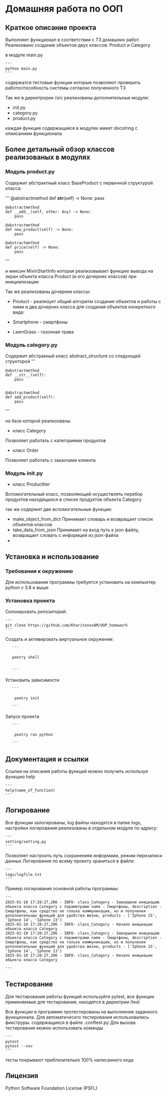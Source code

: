 # Домашняя работа по ООП

## Краткое описание проекта

Выполняет функционал в соответствии с ТЗ домашних работ. Реализовано создание объектов двух классов: Product и Category

в модуле main.py  

    '''
    python main.py
    '''
содержатся тестовые функции которые позволяют проверить работоспособность системы согласно полученного ТЗ

Так же в директрории /src реализованы дополнительные модули:

- init.py
- category.py
- product.py

каждая функция содержащаяся в модулях имеет docstring с опиисанием функционала

## Более детальный обзор классов реализованых в модулях

### Модуль product.py

Содержит абстрактный класс BaseProduct с первичной структурой класса:

'''
@abstractmethod
    def __str__(self) -> None:
        pass

    @abstractmethod
    def __add__(self, other: Any) -> None:
        pass

    @abstractmethod
    def new_product(self) -> None:
        pass

    @abstractmethod
    def price(self) -> None:
        pass
'''

и миксин MixinStartInfo которая реализовывает функцию вывода на экран объекта класса Product (и его дочерних классов) при инициализации

Так же реализованы дочерние классы: 
 - Product - реализует общий алгоритм создания объектов и работы с ними и два дочерних класса для создания объектов конкретного вида:

 - Smartphone - смартфоны
 - LawnGrass - газонная трава

### Модуль category.py

Содержит абстракный класс abstract_structure со следующей структорой
'''

    @abstractmethod
    def __str__(self):
        pass


    @abstractmethod
    def add_product(self):
        pass
'''

на базе которой реализованы 

 - класс Category

Позволяет работать с категориями продуктов

 - класс Order

Позволяет работать с заказчами клиента

### Модуль init.py

- класс ProductIter

Вспомогательный класс, позволяющий осуществлять перебор продуктов находящихся в списке продуктов объекта Category

так же содержит две вспомогательные функции: 
 - make_object_from_dict
Принимает словарь и возвращает список объектов классов 
 - take_data_from_json 
Принимает на вход путь к json файлу, возвращает словать с информцей из json-файла
 - 
## Установка и использование

### Требования к окружению

Для использования программы требуется установить на компьютер python v 3.8 и выше

### Установка проекта

Склонировать репозиторий:

    '''
    git clone https://github.com/KharitonovAM/OOP_homework
    '''


Создать и активировать виртуальное окружение:

       ```

       poetry shell


       ```
Установить зависимости

       ```

        poetry init

       ```
Запуск проекта

       ```

        poetry run python

       ```

## Документация и ссылки


Ссылки на описания работы функций можно получить используя функцию help 

    '''
    help(name_of_function)
    '''

## Логирование

Все функции залогированы, log файлы находятся в папке logs, настройки логирования реализованы в отдельном модуле по адресу:

    '''
    setting/setting.py
    '''
Позволяет настроить путь сохраненияя информаии, режим перезаписи данных 
Логирование по всему проекту храниться в файле:

    '''
    logs/logfile.txt
    '''

Пример логирования основной работы программы:

    '''
    2025-01-10 17:28:27,206 - INFO- class_Category - Завершили инициацию объекта класса Category с параметрами name - Смартфоны, description - Смартфоны, как средство не только коммуникации, но и получения дополнительных функций для удобства жизни, products - ['Iphone 15', 'Iphone 14', 'Iphone 13']
    2025-01-10 17:28:27,206 - INFO- class_Category - Начало инициации объекта класса Category
    2025-01-10 17:28:27,206 - INFO- class_Category - Завершили инициацию объекта класса Category с параметрами name - Смартфоны, description - Смартфоны, как средство не только коммуникации, но и получения дополнительных функций для удобства жизни, products - ['Iphone 15', 'Iphone 14', 'Iphone 13']
    2025-01-10 17:28:27,206 - INFO- class_Category - Начало инициации объекта класса Category
    
    '''

## Тестирование

Для тестирования работы функций используйте pytest, все функции применяемые для тестирования, находятся в директрии /test

Все функции в программе протестированы на выполнение заданного функционала.
Для автоматическго тестирования использовались фикструры. содержащиеся в файле .conftest.py
Для вызова тестирования можно использовать команды

    '''
    pytest
    pytest --cov
    '''
тесты покрывают приблизительно 100% написанного кода

## Лицензия

Python Software Foundation License (PSFL)
